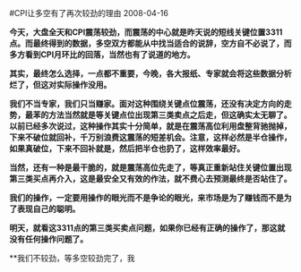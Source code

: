 #CPI让多空有了再次较劲的理由
2008-04-16

**今天，大盘全天和CPI震荡较劲，而震荡的中心就是昨天说的短线关键位置3311点。而最终得到的数据，多空双方都能从中找当适合的说辞，空方自不必说了，而多方看到CPI月环比的回落，当然也有了说道的地方。**

**其实，最终怎么选择，一点都不重要，今晚，各大报纸、专家就会将这些数据分析烂了，但这对实际操作没用。**

**我们不当专家，我们只当赚家。面对这种围绕关键点位震荡，还没有决定方向的走势，最苯的方法当然就是等关键点位出现第三类卖点之后走，但这确实太无聊了。以前已经多次说过，这种操作其实十分简单，就是在震荡高位利用盘整背驰抛掉，下来不破位就回补，千万别浪费这震荡的短差机会。注意，这样必然是半仓操作，如果真破位，下来不回补就是，然后把半仓也扔了，这样效率最好。**
 
**当然，还有一种是最干脆的，就是震荡高位先走了，等真正重新站住关键位置出现第三类买点再介入，这是最安全又有效的作法，就不费心去预测最终是否站住了。**
 
**我们的操作，一定要用操作的眼光而不是争论的眼光，来市场是为了赚钱而不是为了表现自己的聪明。**
 
**明天，就看这3311点的第三类买卖点问题，如果你已经有正确的操作了，那这就没有任何操作问题了。**
 
**我们不较劲，等多空较劲完了，我